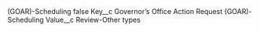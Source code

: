 <?xml version="1.0" encoding="UTF-8"?>
<CustomMetadata xmlns="http://soap.sforce.com/2006/04/metadata" xmlns:xsi="http://www.w3.org/2001/XMLSchema-instance" xmlns:xsd="http://www.w3.org/2001/XMLSchema">
    <label>(GOAR)-Scheduling</label>
    <protected>false</protected>
    <values>
        <field>Key__c</field>
        <value xsi:type="xsd:string">Governor’s Office Action Request (GOAR)-Scheduling</value>
    </values>
    <values>
        <field>Value__c</field>
        <value xsi:type="xsd:string">Review-Other types</value>
    </values>
</CustomMetadata>
